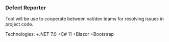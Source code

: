 ### Defect Reporter

Tool will be use to cooperate between val/dev teams for resolving issues in project code.

Technologies:
+.NET 7.0
+C# 11
+Blazor
+Bootstrap
